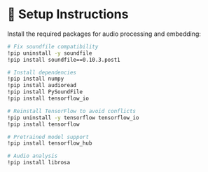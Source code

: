 # 🔧 Setup Instructions

Install the required packages for audio processing and embedding:

```bash
# Fix soundfile compatibility
!pip uninstall -y soundfile
!pip install soundfile==0.10.3.post1

# Install dependencies
!pip install numpy
!pip install audioread
!pip install PySoundFile
!pip install tensorflow_io

# Reinstall TensorFlow to avoid conflicts
!pip uninstall -y tensorflow tensorflow_io
!pip install tensorflow

# Pretrained model support
!pip install tensorflow_hub

# Audio analysis
!pip install librosa
